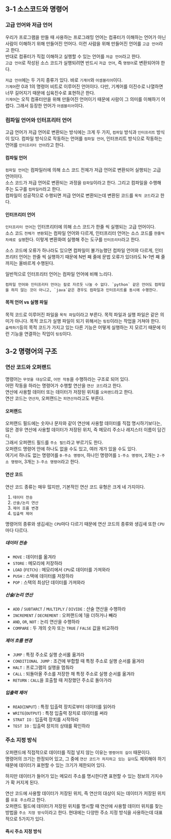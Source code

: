## 3-1 소스코드와 명령어

### 고급 언어와 저급 언어
우리가 프로그램을 만들 때  사용하는 프로그래밍 언어는 컴퓨터가 이해하는 언어가 아닌 사람이 이해하기 위해 만들어진 언어다. 이런 사람을 위해 만들어진 언어를 `고급 언어`라고 한다.  
반대로 컴퓨터가 직접 이해하고 실행할 수 있는 언어를 `저급 언어`라고 한다.   
`고급 언어`로 작성된 소스 코드가 실행되려면 반드시 `저급 언어`, 즉 `명령어`로 변환되어야 한다.  

`저급 언어`에는 두 가지 종류가 있다. 바로 `기계어`와 `어셈블리어`이다.  
`기계어`란 0과 1의 명령어 비트로 이루어진 언어이다. 다만, 기계어를 이진수로 나열하면 너무 길어지기 때문에 십육진수로 표현하곤 한다.  
`기계어`는 오직 컴퓨터만을 위해 만들어진 언어이기 때문에 사람이 그 의미를 이해하기 어렵다. 그래서 등장한 언어가 `어셈블리어`이다.  

### 컴파일 언어와 인터프리터 언어
고급 언어가 저급 언어로 변환되는 방식에는 크게 두 가지, `컴파일` 방식과 `인터프리트` 방식이 있다. 컴파일 방식으로 작동하는 언어를 `컴파일 언어`, 인터프리트 방식으로 작동하는 언어를 `인터프리터 언어`라고 한다.

#### 컴파일 언어
`컴파일 언어`는 컴파일러에 의해 소스 코드 전체가 저급 언어로 변환되어 실행되는 고급 언어이다.  
소스 코드가 저급 언어로 변환되는 과정을 `캄파일`이라고 한다. 그리고 컴파일을 수행해 주는 도구를 `컴파일러`라고 한다.  
컴파일이 성공적으로 수행되면 저급 언어로 변환되는데 변환된 코드를 `목적 코드`라고 한다.

#### 인터프리터 언어
`인터프리터 언어`는 인터프리터에 의해 소스 코드가 한줄 씩 실행되는 고급 언어이다.  
소스 코드 `전체가 변환`되는 컴파일 언어와 다르게, 인터프리터 언어는 소스 코드를 `한줄씩 차례로 실행`한다. 이렇게 변환화여 실행해 주는 도구를 `인터프리터`라고 한다.

소스 코드에 오류가 하나라도 있으면 컴파일이 불가능했던 컴파일 언어와 다르게, 인터프리터 언어는 한줄 씩 실행하기 때문에 N번 째 줄에 문법 오류가 있더라도 N-1번 째 줄까지는 올바르게 수행된다.  

일반적으로 인터프리터 언어는 컴파일 언어에 비해 느리다.

	컴파일 언어와 인터프리터 언어는 칼로 자르듯 나눌 수 없다. `python` 같은 언어도 컴파일을 하지 않는 것이 아니고, `java`같은 경우도 컴파일과 인터프리트를 동시에 수행한다.

#### 목적 언어 vs 실행 파일
목적 코드로 이루어진 파일을 `목적 파일`이라고 부른다. 목적 파일과 실행 파일은 같은 의미가 아니다. 목적 코드가 실행 파일이 되기 위해서는 `링킹`이라는 작업을 거쳐야 한다.  
`출력하기`등의 목적 코드가 가지고 있는 다른 기능은 어떻게 실행하는 지 모르기 때문에 이런 기능을 연결하는 작업이 `링킹`이다.

## 3-2 명령어의 구조

### 연산 코드와 오퍼랜드
명령어는 `무엇을 대상`으로, `어떤 작동`을 수행하라는 구조로 되어 있다.  
어떤 작동을 하라는 명령어가 수행할 연산을 `연산 코드`라고 한다.  
연산에 사용할 데이터 또는 데이터가 저장된 위치를 `오퍼랜드`라고 한다.  
연산 코드는 `연산자`, 오퍼랜드는 `피연산자`라고도 부른다.  

#### 오퍼랜드
오퍼랜드 필드에는 숫자나 문자와 같이 연산에 사용할 데이터를 직접 명시하기보다는, 많은 경우 연산에 사용할 데이터가 저장된 위치, 즉 메모리 주소나 레지스터 이름이 담긴다.  
그래서 오퍼랜드 필드를 `주소 필드`라고 부르기도 한다.  
오퍼랜드 명령어 안에 하나도 없을 수도 있고, 여러 개가 있을 수도 있다.  
여기서 하나도 없는 명령어를 `0-주소 명령어`, 하나인 명령어를 `1-주소 명령어`, 2개는 `2-주소 명령어`, 3개는 `3-주소 명령어`라고 한다. 

#### 연산 코드
연산 코드 종류는 매우 많지만, 기본적인 연산 코드 유형은 크게 네 가지이다.
1. `데이터 전송`
2. `산술/논리 연산`
3. `제어 흐름 변경`
4. `입출력 제어`

명령어의 종류와 생김새는 `CPU`마다 다르기 때문에 연산 코드의 종류와 생김새 또한 `CPU`마다 다르다. 

##### 데이터 전송
* `MOVE` : 데이터를 옮겨라
* `STORE` : 메모리에 저장하라
* `LOAD` (`FETCh`) : 메모리에서 `CPU`로 데이터를 가져와라
* `PUSH` : 스택에 데이터를 저장하라
* `POP` : 스택의 최상단 데이터를 가져와라

##### 산술/논리 연산
* `ADD` / `SUBTARCT` / `MULTIPLY` / `DIVIDE` : 산술 연산을 수행하라
* `INCREMENT` / `DECREMENT` : 오퍼랜드에 1을 더하거나 빼라
* `AND`, `OR`, `NOT` : 논리 연산을 수행하라
* `COMPARE` : 두 개의 숫자 또는 `TRUE` / `FALSE` 값을 비교하라

##### 제어 흐름 변경
* `JUMP` : 특정 주소로 실행 순서롤 옮겨라
* `CONDITIONAL JUMP` : 조건에 부합할 때 특정 주소로 실행 순서를 옮겨라
* `HALT` : 프로그램의 실행을 멈춰라
* `CALL` : 되돌아올 주소를 저장한 채 특정 주소로 실행 순서를 옮겨라
* `RETURN` : `CALL`을 호출할 때 저장했던 주소로 돌아가라

##### 입출력 제어
* `READ`(`INPUT`) : 특정 입출력 장치로부터 데이터를 읽어라
* `WRITE`(`OUTPUT`) : 특정 입출력 장치로 데이터를 써라
* `STRAT IO` : 입출력 장치를 시작하라
* `TEST IO` : 입출력 장치의 상태를 확인하라

### 주소 지정 방식
오퍼랜드에 직접적으로 데이터를 직접 넣지 않는 이유는 `명령어의 길이` 때문이다.  
명령어의 크기는 한정되어 있고, 그 중에 `연산 코드가 차지하고 있는 길이`도 제외해야 하기 때문에 데이터가 표현할 수 있는 크기가 제한되어 있다.

하지만 데이터가 들어가 있는 메모리 주소를 명시한다면 표현할 수 있는 정보의 가지수가 확 커지게 된다.  

연산 코드에 사용할 데이터가 저장된 위치, 즉 연산의 대상이 되는 데이터가 저장된 위치를 `유효 주소`라고 한다.  
오퍼랜드 필드에 데이터가 저장된 위치를 명시할 때 연산에 사용할 데이터 위치를 찾는 방법을 `주소 지정 방식`이라고 한다.
현대에는 다양한 주소 지정 방식을 사용하는데 대표적으로 5가지가 있다.

#### 즉시 주소 지정 방식
